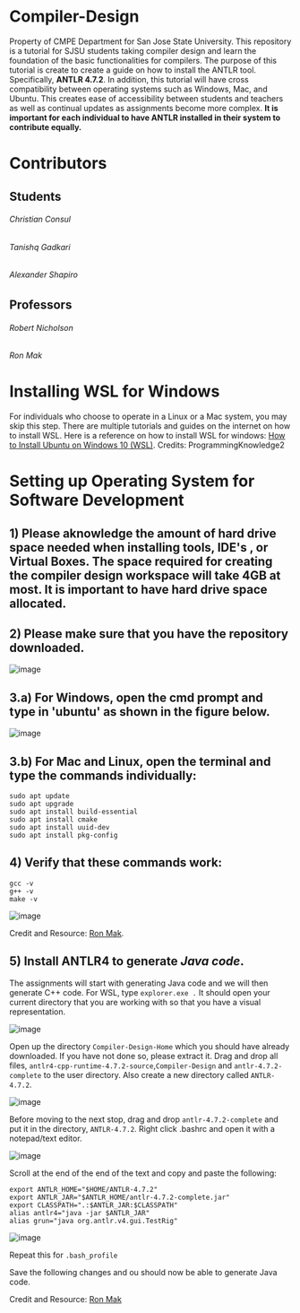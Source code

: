 # Compiler-Design
Property of CMPE Department for San Jose State University. This repository is a tutorial for SJSU students taking compiler design and learn the foundation of the basic functionalities for compilers. The purpose of this tutorial is create to create a guide on how to install the ANTLR tool. Specifically, **ANTLR 4.7.2**. In addition, this tutorial will have cross compatibility between operating systems such as Windows, Mac, and Ubuntu. This creates ease of accessibility between students and teachers as well as continual updates as assignments become more complex. **It is important for each individual to have ANTLR installed in their system to contribute equally.**

# Contributors
## Students
###### Christian Consul
###### Tanishq Gadkari
###### Alexander Shapiro
## Professors
###### Robert Nicholson
###### Ron Mak

# Installing WSL  for Windows
For individuals who choose to operate in a Linux or a Mac system, you may skip this step. There are multiple tutorials and guides on the internet on how to install WSL.
Here is a reference on how to install WSL for windows: 
[How to Install Ubuntu on Windows 10 (WSL)](https://www.youtube.com/watch?v=X-DHaQLrBi8). 
Credits: ProgrammingKnowledge2

# Setting up Operating System for Software Development
## 1) Please aknowledge the amount of hard drive space needed when installing tools, IDE's , or Virtual Boxes. The space required for creating the compiler design workspace will take 4GB at most. It is important to have hard drive space allocated. 
## 2) Please make sure that you have the repository downloaded.

![image](https://user-images.githubusercontent.com/59067808/186998268-5df33da9-9b1a-4424-9cce-2d789fa5b325.png)

## 3.a) For Windows, open the cmd prompt and type in 'ubuntu' as shown in the figure below.

![image](https://user-images.githubusercontent.com/59067808/186997010-cc67d750-eae3-4699-937b-f4e8294e512a.png)

## 3.b) For Mac and Linux, open the terminal and type the commands individually: 
```
sudo apt update
sudo apt upgrade
sudo apt install build-essential
sudo apt install cmake
sudo apt install uuid-dev
sudo apt install pkg-config
```
## 4) Verify that these commands work:
```
gcc -v
g++ -v
make -v

```
  ![image](https://user-images.githubusercontent.com/59067808/186997386-5d470d7c-e20c-40ed-bb23-8c65c18f913e.png)
  
  Credit and Resource: [Ron Mak](https://www.cs.sjsu.edu/~mak/tutorials/ConfigureUbuntu.pdf).
  
## 5) Install ANTLR4 to generate *Java code*.
The assignments will start with generating Java code and we will then generate C++ code. 
For WSL, type ```explorer.exe .```
It should open your current directory that you are working with so that you have a visual representation.

![image](https://user-images.githubusercontent.com/59067808/187001241-60d528cc-dfcf-4113-81c4-fbc2306b4166.png)

Open up the directory ```Compiler-Design-Home``` which you should have already downloaded. If you have not done so, please extract it. Drag and drop
all files, ```antlr4-cpp-runtime-4.7.2-source```,```Compiler-Design``` and ```antlr-4.7.2-complete``` to the user directory. Also create a new directory called ```ANTLR-4.7.2```.

![image](https://user-images.githubusercontent.com/59067808/187002238-3dd16366-9233-45fb-9ac5-a58e42988fbb.png)

Before moving to the next stop, drag and drop ```antlr-4.7.2-complete``` and put it in the directory, ```ANTLR-4.7.2```.
Right click .bashrc and open it with a notepad/text editor. 

![image](https://user-images.githubusercontent.com/59067808/187001866-dccc2e43-87bf-4091-bd20-b4368771dc24.png)

Scroll at the end of the end of the text and copy and paste the following:

```
export ANTLR_HOME="$HOME/ANTLR-4.7.2"
export ANTLR_JAR="$ANTLR_HOME/antlr-4.7.2-complete.jar"
export CLASSPATH=".:$ANTLR_JAR:$CLASSPATH"
alias antlr4="java -jar $ANTLR_JAR"
alias grun="java org.antlr.v4.gui.TestRig"
```

![image](https://user-images.githubusercontent.com/59067808/187002280-b14b5452-9849-493c-959b-25e4fe296820.png)

Repeat this for ```.bash_profile```

Save the following changes and ou should now be able to generate Java code.

  Credit and Resource: [Ron Mak](https://www.cs.sjsu.edu/~mak/tutorials/InstallANTLR4.pdf)










